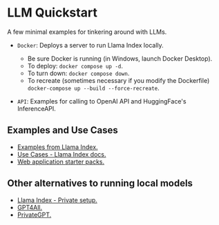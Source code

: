 # LLM Quickstart

A few minimal examples for tinkering around with LLMs.

-  `Docker`: Deploys a server to run Llama Index locally.
   -  Be sure Docker is running (in Windows, launch Docker Desktop).
   -  To deploy: `docker compose up -d`.
   -  To turn down: `docker compose down`.
   -  To recreate (sometimes necessary if you modify the Dockerfile) `docker-compose up --build --force-recreate`.

- `API`: Examples for calling to OpenAI API and HuggingFace's InferenceAPI.

## Examples and Use Cases
- [Examples from Llama Index.](https://github.com/jerryjliu/llama_index/tree/main/examples)
- [Use Cases - Llama Index docs.](https://gpt-index.readthedocs.io/en/latest/end_to_end_tutorials/use_cases.html) 
- [Web application starter packs.](https://github.com/logan-markewich/llama_index_starter_pack)
  
## Other alternatives to running local models
- [Llama Index - Private setup.](https://colab.research.google.com/drive/16QMQePkONNlDpgiltOi7oRQgmB8dU5fl?usp=sharing#scrollTo=d8e02c06)
- [GPT4All.](https://github.com/nomic-ai/gpt4all)
- [PrivateGPT.](https://github.com/imartinez/privateGPT)
